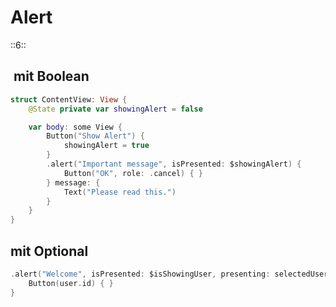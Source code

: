 # Alert
::6::

##  mit Boolean

```swift
struct ContentView: View {
    @State private var showingAlert = false

    var body: some View {
		Button("Show Alert") {
		    showingAlert = true
		}
		.alert("Important message", isPresented: $showingAlert) {
		    Button("OK", role: .cancel) { }
		} message: {
		    Text("Please read this.")
		}
    }
}
```


## mit Optional

```swift
.alert("Welcome", isPresented: $isShowingUser, presenting: selectedUser) { user in
    Button(user.id) { }
}
```
